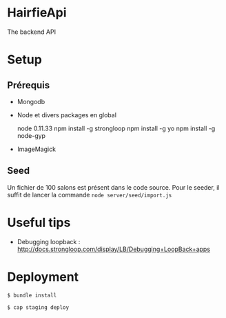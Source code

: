 HairfieApi
==========

The backend API

# Setup

## Prérequis

* Mongodb

* Node et divers packages en global

    node 0.11.33
    npm install -g strongloop
    npm install -g yo
    npm install -g node-gyp

* ImageMagick

## Seed

Un fichier de 100 salons est présent dans le code source. Pour le seeder, il suffit de lancer la commande `node server/seed/import.js`


# Useful tips

* Debugging loopback : http://docs.strongloop.com/display/LB/Debugging+LoopBack+apps

# Deployment

    $ bundle install

    $ cap staging deploy
